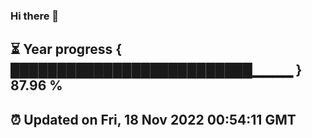 ### Hi there 👋
⏳ Year progress { ██████████████████████████▁▁▁▁ } 87.96 %
---
⏰ Updated on Fri, 18 Nov 2022 00:54:11 GMT
---
